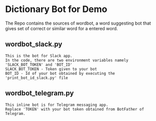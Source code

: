 # Dictionary Bot for Demo
The Repo contains the sources of wordbot, a word suggesting bot that gives set of correct or similar word for a entered word.

## wordbot_slack.py
	This is the bot for Slack app.
	In the code, there are two environment variables namely 'SLACK_BOT_TOKEN' and 'BOT_ID'
	SLACK_BOT_TOKEN - Token given to your bot
	BOT_ID - Id of your bot obtained by executing the 'print_bot_id_slack.py' file

## wordbot_telegram.py
	This inline bot is for Telegram messaging app.
	Replace 'TOKEN' with your bot token obtained from BotFather of Telegram.


